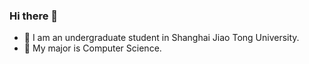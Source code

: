 ### Hi there 👋

- 🔭 I am an undergraduate student in Shanghai Jiao Tong University.
- 🌱 My major is Computer Science.
